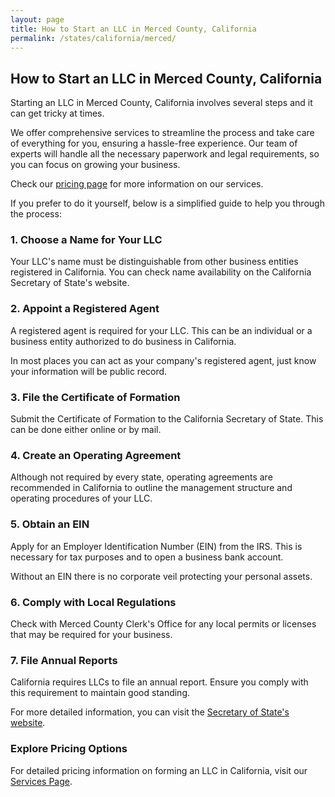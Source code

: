 ```yaml
---
layout: page
title: How to Start an LLC in Merced County, California
permalink: /states/california/merced/
---
```


<h2>How to Start an LLC in Merced County, California</h2>

<p>Starting an LLC in Merced County, California involves several steps and it can get tricky at times.</p>

<p>We offer comprehensive services to streamline the process and take care of everything for you, ensuring a hassle-free experience. Our team of experts will handle all the necessary paperwork and legal requirements, so you can focus on growing your business.</p>

<p>Check our <a href="/services/">pricing page</a> for more information on our services.</p>

<p>If you prefer to do it yourself, below is a simplified guide to help you through the process:</p>

<h3>1. Choose a Name for Your LLC</h3>
<p>Your LLC's name must be distinguishable from other business entities registered in California. You can check name availability on the California Secretary of State's website.</p>

<h3>2. Appoint a Registered Agent</h3>
<p>A registered agent is required for your LLC. This can be an individual or a business entity authorized to do business in California.</p>

<p>In most places you can act as your company's registered agent, just know your information will be public record.<p>

<h3>3. File the Certificate of Formation</h3>
<p>Submit the Certificate of Formation to the California Secretary of State. This can be done either online or by mail.</p>

<h3>4. Create an Operating Agreement</h3>
<p>Although not required by every state, operating agreements are recommended in California to outline the management structure and operating procedures of your LLC.</p>

<h3>5. Obtain an EIN</h3>
<p>Apply for an Employer Identification Number (EIN) from the IRS. This is necessary for tax purposes and to open a business bank account.</p>

<p>Without an EIN there is no corporate veil protecting your personal assets.</p>

<h3>6. Comply with Local Regulations</h3>
<p>Check with Merced County Clerk's Office for any local permits or licenses that may be required for your business.</p>

<h3>7. File Annual Reports</h3>
<p>California requires LLCs to file an annual report. Ensure you comply with this requirement to maintain good standing.</p>

<p>For more detailed information, you can visit the <a href="https://www.sos.ca.gov/business-programs">Secretary of State's website</a>.</p>

<h3>Explore Pricing Options</h3>
<p>For detailed pricing information on forming an LLC in California, visit our <a href="{ '/services/' | relative_url }">Services Page</a>.</p>
